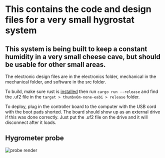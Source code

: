 # This contains the code and design files for a very small hygrostat system

## This system is being built to keep a constant humidity in a very small cheese cave, but should be usable for other small areas.

The electronic design files are in the electronics folder, mechanical in the
mechanical folder, and software in the src folder.

To build, make sure rust is [installed](https://www.rust-lang.org/tools/install)
then run ```cargo run --release``` and find the .uf2 file in the
```target > thumbv6m-none-eabi > release``` folder.

To deploy, plug in the controller board to the computer with the USB cord with
the boot pads shorted. The board should show up as an external drive if this was
done correctly. Just put the .uf2 file on the drive and it will disconnect after
it loads.

## Hygrometer probe
![probe render](https://raw.githubusercontent.com/red2fred2/hygrostat/master/electronics/hygrometer-probe/render.png)